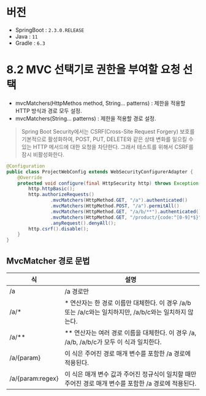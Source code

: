 # 버전

- SpringBoot : `2.3.0.RELEASE`
- Java : `11`
- Gradle : `6.3`

# 8.2 MVC 선택기로 권한을 부여할 요청 선택

- mvcMatchers(HttpMethos method, String... patterns) : 제한을 적용할 HTTP 방식과 경로 모두 설정.
- mvcMatchers(String... patterns) : 제한을 적용할 경로 설정.

> Spring Boot Security에서는 CSRF(Cross-Site Request Forgery) 보호를 기본적으로 활성화하여, POST, PUT, DELETE와 같은 상태 변화를 일으킬 수 있는 HTTP 메서드에 대한 요청을 차단한다. 그래서 테스트를 위해서 CSRF를 잠시 비활성화한다.

```java
@Configuration
public class ProjectWebConfig extends WebSecurityConfigurerAdapter {
    @Override
    protected void configure(final HttpSecurity http) throws Exception {
        http.httpBasic();
        http.authorizeRequests()
                .mvcMatchers(HttpMethod.GET, "/a").authenticated()
                .mvcMatchers(HttpMethod.POST, "/a").permitAll()
                .mvcMatchers(HttpMethod.GET, "/a/b/**").authenticated()
                .mvcMatchers(HttpMethod.GET, "/product/{code:^[0-9]*$}").permitAll()
                .anyRequest().denyAll();
        http.csrf().disable();
    }
}
```

## MvcMatcher 경로 문법

| 식                | 설명                                                                  |
|------------------|---------------------------------------------------------------------|
| /a               | /a 경로만                                                              |
| /a/*             | * 연산자는 한 경로 이름만 대체한다. 이 경우 /a/b 또는 /a/c와는 일치하지만, /a/b/c와는 일치하지 않는다. |
| /a/**            | ** 연산자는 여러 경로 이름을 대체한다. 이 경우 /a, /a/b, /a/b/c가 모두 이 식과 일치한다.        |
| /a/{param}       | 이 식은 주어진 경로 매개 변수를 포함한 /a 경로에 적용된다.                                 |
| /a/{param:regex} | 이 식은 매개 변수 값과 주어진 정규식이 일치할 때만 주어진 경로 매개 변수를 포함한 /a 경로에 적용된다.        |

